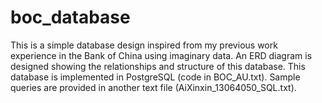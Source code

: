 # boc_database
This is a simple database design inspired from my previous work experience in the Bank of China using imaginary data.
An ERD diagram is designed showing the relationships and structure of this database.
This database is implemented in PostgreSQL (code in BOC_AU.txt).
Sample queries are provided in another text file (AiXinxin_13064050_SQL.txt).
